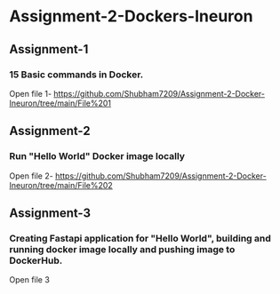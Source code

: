 # Assignment-2-Dockers-Ineuron

## Assignment-1 
### 15 Basic commands in Docker.
Open file 1- https://github.com/Shubham7209/Assignment-2-Docker-Ineuron/tree/main/File%201

## Assignment-2
### Run "Hello World" Docker image locally
Open file 2- https://github.com/Shubham7209/Assignment-2-Docker-Ineuron/tree/main/File%202

## Assignment-3
### Creating Fastapi application for "Hello World", building and running docker image locally and pushing image to DockerHub.
Open file 3
